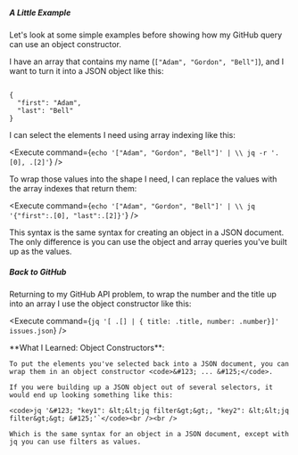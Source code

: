 <script>
import Alert from "components/Alert.svelte";
import Execute from "components/Execute.svelte";
</script>

##### A Little Example

Let's look at some simple examples before showing how my GitHub query can use an object constructor.

I have an array that contains my name (`["Adam", "Gordon", "Bell"]`), and I want to turn it into a JSON object like this:

<code>
&#123;
  "first": "Adam",
  "last": "Bell"
&#125;
</code>

I can select the elements I need using array indexing like this:

<Execute command={`echo '["Adam", "Gordon", "Bell"]' | \\ jq -r '.[0], .[2]'`} />

To wrap those values into the shape I need, I can replace the values with the array indexes that return them:

<Execute command={`echo '["Adam", "Gordon", "Bell"]' | \\ jq '{"first":.[0], "last":.[2]}'`} />

This syntax is the same syntax for creating an object in a JSON document. The only difference is you can use the object and array queries you've built up as the values.

##### Back to GitHub

Returning to my GitHub API problem, to wrap the number and the title up into an array I use the object constructor like this:

<Execute command={`jq '[ .[] | { title: .title, number: .number}]' issues.json`} />

<Alert>
	**What I Learned: Object Constructors**:

	To put the elements you've selected back into a JSON document, you can wrap them in an object constructor <code>&#123; ... &#125;</code>.

	If you were building up a JSON object out of several selectors, it would end up looking something like this:

	<code>jq '&#123; "key1": &lt;&lt;jq filter&gt;&gt;, "key2": &lt;&lt;jq filter&gt;&gt; &#125;'`</code><br /><br />

	Which is the same syntax for an object in a JSON document, except with jq you can use filters as values.
</Alert>
